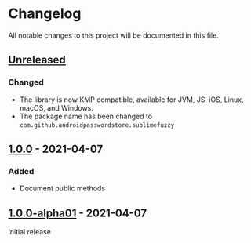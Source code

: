 # Changelog

All notable changes to this project will be documented in this file.

## [Unreleased]

### Changed

- The library is now KMP compatible, available for JVM, JS, iOS, Linux, macOS, and Windows.
- The package name has been changed to `com.github.androidpasswordstore.sublimefuzzy`

## [1.0.0] - 2021-04-07

### Added

- Document public methods

## [1.0.0-alpha01] - 2021-04-07

Initial release

[Unreleased]: https://github.com/android-password-store/sublime-fuzzy/compare/v1.0.0..develop

[1.0.0]: https://github.com/android-password-store/sublime-fuzzy/compare/v1.0.0-alpha01..v1.0.0

[1.0.0-alpha01]: https://github.com/android-password-store/sublime-fuzzy/commits/v1.0.0-alpha01

